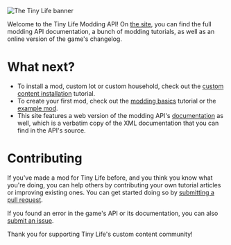 ![The Tiny Life banner](https://raw.githubusercontent.com/Ellpeck/TinyLifeWeb/main/docs/media/banner.png)

Welcome to the Tiny Life Modding API! On [the site](https://docs.tinylifegame.com), you can find the full modding API documentation, a bunch of modding tutorials, as well as an online version of the game's changelog.

# What next?
- To install a mod, custom lot or custom household, check out the [custom content installation](https://docs.tinylifegame.com/articles/getting.html) tutorial.
- To create your first mod, check out the [modding basics](https://docs.tinylifegame.com/articles/mod_basics.html) tutorial or the [example mod](https://github.com/Ellpeck/TinyLifeExampleMod).
- This site features a web version of the modding API's [documentation](https://docs.tinylifegame.com/api/TinyLife.html) as well, which is a verbatim copy of the XML documentation that you can find in the API's source.

# Contributing
If you've made a mod for Tiny Life before, and you think you know what you're doing, you can help others by contributing your own tutorial articles or improving existing ones. You can get started doing so by [submitting a pull request](https://github.com/Ellpeck/TinyLifeWeb/pulls). 

If you found an error in the game's API or its documentation, you can also [submit an issue](https://github.com/Ellpeck/TinyLifeWeb/issues).

Thank you for supporting Tiny Life's custom content community!

